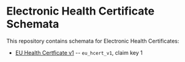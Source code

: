# Electronic Health Certificate Schemata

This repository contains schemata for Electronic Health Certificates:

- [EU Health Certficate v1](eu_hcert_v1_schema.yaml) -- `eu_hcert_v1`, claim key 1

